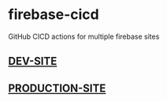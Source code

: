 # firebase-cicd
GitHub CICD actions for multiple firebase sites

## [DEV-SITE](https://rid1-test-development.web.app/)
## [PRODUCTION-SITE](https://rid1-test-production.web.app/)
